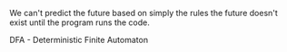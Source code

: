 

We can't predict the future based on simply the rules the future doesn't exist until the program runs the code.


DFA - Deterministic Finite Automaton

